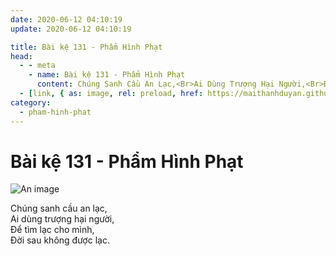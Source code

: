 ```yaml
---
date: 2020-06-12 04:10:19
update: 2020-06-12 04:10:19

title: Bài kệ 131 - Phẩm Hình Phạt
head:
  - - meta
    - name: Bài kệ 131 - Phẩm Hình Phạt
      content: Chúng Sanh Cầu An Lạc,<Br>Ai Dùng Trượng Hại Người,<Br>Ðể Tìm Lạc Cho Mình,<Br>Ðời Sau Không Được Lạc.<Br>
  - [link, { as: image, rel: preload, href: https://maithanhduyan.github.io/kinh-phap-cu/img/pham-hinh-phat/pham-hinh-phat-131.jpg }]
category:
  - pham-hinh-phat
---
```


# Bài kệ 131 - Phẩm Hình Phạt

![An image](/img/pham-hinh-phat/pham-hinh-phat-131.jpg)

Chúng sanh cầu an lạc,<br>Ai dùng trượng hại người,<br>Ðể tìm lạc cho mình,<br>Ðời sau không được lạc.<br>
